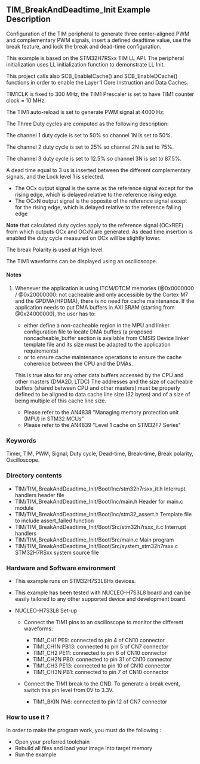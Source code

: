 ## <b>TIM_BreakAndDeadtime_Init Example Description</b>

Configuration of the TIM peripheral to
generate three center-aligned PWM and complementary PWM signals,
insert a defined deadtime value,
use the break feature,
and lock the break and dead-time configuration.

This example is based on the STM32H7RSxx TIM LL API. The peripheral initialization
uses LL initialization function to demonstrate LL Init.

This project calls also SCB_EnableICache() and SCB_EnableDCache() functions in order to enable
the Layer 1 Core Instruction and Data Caches.

TIM1CLK is fixed to 300 MHz, the TIM1 Prescaler is set to have
TIM1 counter clock = 10 MHz.

The TIM1 auto-reload is set to generate PWM signal at 4000 Hz:

The Three Duty cycles are computed as the following description:

The channel 1 duty cycle is set to 50% so channel 1N is set to 50%.

The channel 2 duty cycle is set to 25% so channel 2N is set to 75%.

The channel 3 duty cycle is set to 12.5% so channel 3N is set to 87.5%.

A dead time equal to 3 us is inserted between
the different complementary signals, and the Lock level 1 is selected.

  - The OCx output signal is the same as the reference signal except for the rising edge,
    which is delayed relative to the reference rising edge.
  - The OCxN output signal is the opposite of the reference signal except for the rising
    edge, which is delayed relative to the reference falling edge

**Note** that calculated duty cycles apply to the reference signal (OCxREF) from
which outputs OCx and OCxN are generated. As dead time insertion is enabled the
duty cycle measured on OCx will be slightly lower.

The break Polarity is used at High level.

The TIM1 waveforms can be displayed using an oscilloscope.

#### <b>Notes</b>

 1. Whenever the application is using ITCM/DTCM memories (@0x0000000 / @0x20000000: not cacheable and only accessible
    by the Cortex M7 and the GPDMA/HPDMA), there is no need for cache maintenance.
    If the application needs to put DMA buffers in AXI SRAM (starting from @0x24000000), the user has to:
    - either define a non-cacheable region in the MPU and linker configuration file to locate DMA buffers
      (a proposed noncacheable_buffer section is available from CMSIS Device linker template file and its size must
      be adapted to the application requirements)
    - or to ensure cache maintenance operations to ensure the cache coherence between the CPU and the DMAs.

	This is true also for any other data buffers accessed by the CPU and other masters (DMA2D, LTDC)
    The addresses and the size of cacheable buffers (shared between CPU and other masters)
    must be properly defined to be aligned to data cache line size (32 bytes) and of a size of being multiple
    of this cache line size.
    - Please refer to the AN4838 "Managing memory protection unit (MPU) in STM32 MCUs"
    - Please refer to the AN4839 "Level 1 cache on STM32F7 Series"

### <b>Keywords</b>

Timer, TIM, PWM, Signal, Duty cycle, Dead-time, Break-time, Break polarity, Oscilloscope.

### <b>Directory contents</b>

  - TIM/TIM_BreakAndDeadtime_Init/Boot/Inc/stm32h7rsxx_it.h        Interrupt handlers header file
  - TIM/TIM_BreakAndDeadtime_Init/Boot/Inc/main.h                  Header for main.c module
  - TIM/TIM_BreakAndDeadtime_Init/Boot/Inc/stm32_assert.h          Template file to include assert_failed function
  - TIM/TIM_BreakAndDeadtime_Init/Boot/Src/stm32h7rsxx_it.c        Interrupt handlers
  - TIM/TIM_BreakAndDeadtime_Init/Boot/Src/main.c                  Main program
  - TIM/TIM_BreakAndDeadtime_Init/Boot/Src/system_stm32h7rsxx.c    STM32H7RSxx system source file

### <b>Hardware and Software environment</b>

  - This example runs on STM32H7S3L8Hx devices.

  - This example has been tested with NUCLEO-H7S3L8 board and can be
    easily tailored to any other supported device and development board.

  - NUCLEO-H7S3L8 Set-up

    - Connect the TIM1 pins to an oscilloscope to monitor the different waveforms:
      - TIM1_CH1  PE9: connected to pin 4 of CN10 connector
      - TIM1_CH1N PB13: connected to pin 5 of CN7 connector
      - TIM1_CH2  PE11: connected to pin 6 of CN10 connector
      - TIM1_CH2N PB0: connected to pin 31 of CN10 connector
      - TIM1_CH3  PE13: connected to pin 10 of CN10 connector
      - TIM1_CH3N PB1: connected to pin 7 of CN10 connector

    - Connect the TIM1 break to the GND. To generate a break event, switch this
      pin level from 0V to 3.3V.
      - TIM1_BKIN  PA6: connected to pin 12 of CN7 connector

### <b>How to use it ?</b>

In order to make the program work, you must do the following :

 - Open your preferred toolchain
 - Rebuild all files and load your image into target memory
 - Run the example


